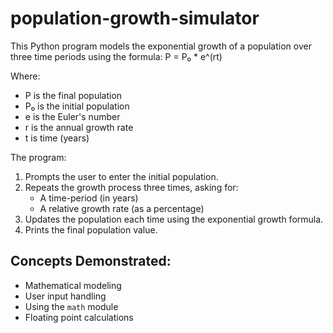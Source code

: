 # population-growth-simulator

This Python program models the exponential growth of a population over three time periods using the formula: 
P = P₀ * e^(rt)

Where:
- P is the final population
- P₀ is the initial population
- e is the Euler's number
- r is the annual growth rate
- t is time (years)


The program:
1. Prompts the user to enter the initial population.
2. Repeats the growth process three times, asking for:
   - A time-period (in years)
   - A relative growth rate (as a percentage)
3. Updates the population each time using the exponential growth formula.
4. Prints the final population value.

## Concepts Demonstrated:
- Mathematical modeling
- User input handling
- Using the `math` module
- Floating point calculations
